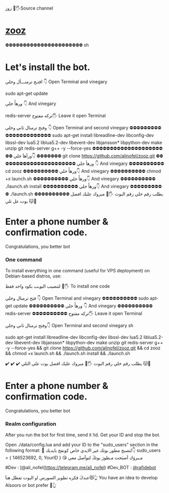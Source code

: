 زوز 👄🖐Source channel
# [zooz](https://telegram.me/ali_nofel)


⛔️⛔️⛔️⛔️⛔️⛔️⛔️⛔️⛔️⛔️⛔️⛔️⛔️⛔️⛔️⛔️⛔️⛔️⛔️⛔️⛔️⛔️
sh

# Let's install the bot.
افتـح ترمنـــأل وخلي 👇 Open Terminal and vinegary

sudo apt-get update 

ورهأَ خلي 👇 And vinegary

redis-server
تركه مفتوح🖐  Leave it open Terminal

وفتح ترمنال ثاني وخلي 👇 Open Terminal and second vinegary
⛔️⛔️⛔️⛔️⛔️⛔️⛔️⛔️⛔️⛔️⛔️⛔️⛔️⛔️⛔️⛔️⛔️⛔️⛔️⛔️⛔️⛔️
sudo apt-get install libreadline-dev libconfig-dev libssl-dev lua5.2 liblua5.2-dev libevent-dev libjansson* libpython-dev make unzip git redis-server g++ -y --force-yes
⛔️⛔️⛔️⛔️⛔️⛔️⛔️⛔️⛔️⛔️⛔️⛔️⛔️⛔️⛔️⛔️⛔️⛔️⛔️⛔️⛔️⛔️
ورأهاَ خلي👇
⛔️⛔️⛔️⛔️⛔️⛔️⛔️
git clone https://github.com/alinofel/zooz.git
⛔️⛔️⛔️⛔️⛔️⛔️⛔️⛔️⛔️⛔️⛔️⛔️⛔️⛔️⛔️⛔️⛔️⛔️⛔️⛔️⛔️⛔️
ورهأ خلي 👇 And vinegary
⛔️⛔️⛔️⛔️⛔️⛔️⛔️⛔️⛔️⛔️
cd zooz
⛔️⛔️⛔️⛔️⛔️⛔️⛔️⛔️⛔️⛔️
ورهأَ خلي👇 And vinegary
⛔️⛔️⛔️⛔️⛔️⛔️⛔️⛔️⛔️⛔️
chmod +x launch.sh
⛔️⛔️⛔️⛔️⛔️⛔️⛔️⛔️⛔️⛔️
ورهأَ خلي👇 And vinegary
⛔️⛔️⛔️⛔️⛔️⛔️⛔️⛔️⛔️⛔️
./launch.sh install
⛔️⛔️⛔️⛔️⛔️⛔️⛔️⛔️⛔️⛔️
ورهأَ خلي👇 And vinegary
⛔️⛔️⛔️⛔️⛔️⛔️⛔️⛔️⛔️⛔️
./launch.sh 
⛔️⛔️⛔️⛔️⛔️⛔️⛔️⛔️⛔️⛔️
يطلب رقم خلي رقم البوت 🖐💋
مبروك عليك افضل بوت عل تلي 😽🍃

# Enter a phone number & confirmation code.
Congratulations, you better bot
### One command
To install everything in one command (useful for VPS deployment) on Debian-based distros, use:

لتنصيب البوـب بكود واحد فقط  👀🖐 To install one code

فتح ترمنال وخلي 👇 Open Terminal and vinegary
⛔️⛔️⛔️⛔️⛔️⛔️⛔️⛔️⛔️⛔️
sudo apt-get update 
⛔️⛔️⛔️⛔️⛔️⛔️⛔️⛔️⛔️⛔️
ورهأَ خلي 👇 And vinegary
⛔️⛔️⛔️⛔️⛔️⛔️⛔️⛔️⛔️⛔️
redis-server
⛔️⛔️⛔️⛔️⛔️⛔️⛔️⛔️⛔️⛔️
تركه مفتوح🖐 Leave it open Terminal

وفتح ترمنال ثاني وخلي👇 Open Terminal and second vinegary
sh

sudo apt-get install libreadline-dev libconfig-dev libssl-dev lua5.2 liblua5.2-dev libevent-dev libjansson* libpython-dev make unzip git redis-server g++ -y --force-yes && git clone https://github.com/alinofel/zooz.git && cd zooz && chmod +x launch.sh && ./launch.sh install && ./launch.sh

✔️ ✔️ ✔️
يطلب رقم خلي رقم البوت 🖐💋
مبروك عليك افضل بوت على التلي 😽🍃

# Enter a phone number & confirmation code.
Congratulations, you better bot

### Realm configuration

After you run the bot for first time, send it !id. Get your ID and stop the bot.

Open ./data/config.lua and add your ID to the "sudo_users" section in the following format:
📌 لتصبح مطور بوتك غير الايدي خاص كونفج بايديك👇 
  sudo_users = {
    146523692,
    0,
    YourID
  }
😘 مـبروَك أصبَحت مـطورَ بوتكَ لتوأصل معي 

#Dev : [@ali_nofel(https://telegram.me/ali_nofel)
#Dev_BOT :  [@rafidebot](https://telegram.me/rafidebot)

عندكَ فكره تطوير السورس او البوت تفظل هناَ😻👆
You have an idea to develop Alsoors or bot prefer 👀👆
